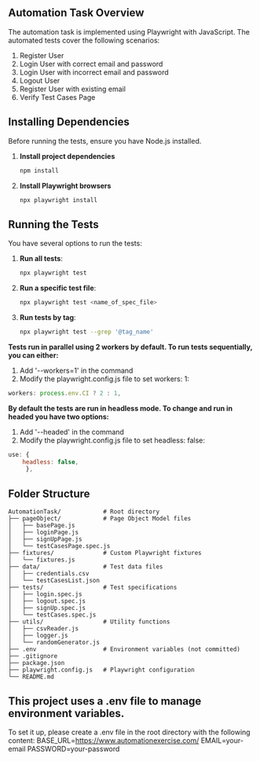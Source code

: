 ## Automation Task Overview

The automation task is implemented using Playwright with JavaScript. The automated tests cover the following scenarios:

1. Register User
2. Login User with correct email and password
3. Login User with incorrect email and password
4. Logout User
5. Register User with existing email
6. Verify Test Cases Page

## Installing Dependencies

Before running the tests, ensure you have Node.js installed.

1. **Install project dependencies**  
   ```bash
   npm install

2. **Install Playwright browsers**
   ```bash
   npx playwright install

## Running the Tests

You have several options to run the tests:

1. **Run all tests**: 
   ```bash
   npx playwright test
   ```

2. **Run a specific test file**: 
   ```bash
   npx playwright test <name_of_spec_file>
   ```

3. **Run tests by tag**: 
   ```bash
   npx playwright test --grep '@tag_name'
   ```

**Tests run in parallel using 2 workers by default. To run tests sequentially, you can either:**
1. Add '--workers=1' in the command
2. Modify the playwright.config.js file to set workers: 1:
```js
workers: process.env.CI ? 2 : 1,
```

**By default the tests are run in headless mode. To change and run in headed you have two options:**
1. Add '--headed' in the command
2. Modify the playwright.config.js file to set headless: false:
```js
use: {
    headless: false,
     },
```

## Folder Structure

```
AutomationTask/            # Root directory
├── pageObject/            # Page Object Model files
│   ├── basePage.js
│   ├── loginPage.js
│   ├── signUpPage.js
│   └── testCasesPage.spec.js
├── fixtures/              # Custom Playwright fixtures
│   └── fixtures.js
├── data/                  # Test data files
│   ├── credentials.csv
│   └── testCasesList.json
├── tests/                 # Test specifications
│   ├── login.spec.js
│   ├── logout.spec.js
│   ├── signUp.spec.js
│   └── testCases.spec.js
├── utils/                 # Utility functions
│   ├── csvReader.js
│   ├── logger.js
│   └── randomGenerator.js
├── .env                   # Environment variables (not committed)
├── .gitignore
├── package.json
├── playwright.config.js   # Playwright configuration
└── README.md
```

## This project uses a .env file to manage environment variables.
To set it up, please create a .env file in the root directory with the following content:
BASE_URL=https://www.automationexercise.com/
EMAIL=your-email
PASSWORD=your-password
